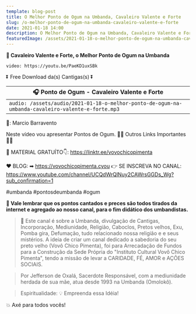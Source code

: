 ```yaml
---
template: blog-post
title: O Melhor Ponto de Ogum na Umbanda, Cavaleiro Valente e Forte
slug: /o-melhor-ponto-de-ogum-na-umbanda-cavaleiro-valente-e-forte
date: 2021-01-18 14:00
description: O Melhor Ponto de Ogum na Umbanda, Cavaleiro Valente e Forte
featuredImage: /assets/2021-01-18-o-melhor-ponto-de-ogum-na-umbanda-cavaleiro-valente-e-forte.jpg
---
```

**👊 Cavaleiro Valente e Forte, o Melhor Ponto de Ogum na Umbanda**

<!-- #1: Embed through web URL -->
`video: https://youtu.be/PaeKD1uxSBk`

⏬ Free Download da(s) Cantigas(s) ⏬

|🎧 __Ponto de Ogum - Cavaleiro Valente e Forte__ |
|---|
|`audio: /assets/audio/2021-01-18-o-melhor-ponto-de-ogum-na-umbanda-cavaleiro-valente-e-forte.mp3`|
🎤: Marcio Barravento

Neste vídeo vou apresentar Pontos de Ogum.
🔽🔽 Outros Links Importantes 🔽🔽

🎁 MATERIAL GRATUÍTO👇:
https://linktr.ee/vovochicopimenta

❤ BLOG: ➡ https://vovochicopimenta.cyou
👉 SE INSCREVA NO CANAL: https://www.youtube.com/channel/UCQdWrQlNuy2CAWrsGGDs_Wg?sub_confirmation=1

#umbanda #pontosdeumbanda #ogum

**🔴 Vale lembrar que os pontos cantados e preces são todos tirados da internet e agregado ao nosso canal, para o fim didático dos umbandistas.**

>🙏 Este canal é sobre a Umbanda, divulgação de Cantigas, Incorporação, Mediunidade, Religião, Caboclos, Pretos velhos, Exu, Pomba gira, Defumação, tudo relacionado nossa religião e  e seus mistérios.
A ideia de criar um canal dedicado a sabedoria do seu preto velho (Vovô Chico Pimenta), foi para Arrecadação de Fundos para a Construção da Sede Própria do "Instituto Cultural Vovô Chico Pimenta", tendo a missão de levar a CARIDADE, FÉ, AMOR e AÇÕES SOCIAIS.

>Por Jefferson de Oxalá, Sacerdote Responsável, com a mediunidade herdada de sua mãe, atua desde 1993 na Umbanda (Omolokô).

>Espiritualidade: 💡 Empreenda essa Idéia!

💥 Axé para todos vocês!